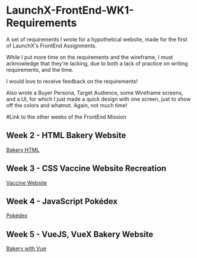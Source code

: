 # LaunchX-FrontEnd-WK1-Requirements
A set of requirements I wrote for a hypothetical website, made for the first of LaunchX's FrontEnd Assignments.

While I put more time on the requirements and the wireframe, I must acknowledge that they're lacking, due to both a lack of practice on writing requirements, and the time.

I would love to receive feedback on the requirements!

Also wrote a Buyer Persona, Target Audience, some Wireframe screens, and a UI, for which I just made a quick design with one screen, just to show off the colors and whatnot. Again, not much time!

#Link to the other weeks of the FrontEnd Mission

## Week 2 - HTML Bakery Website

[Bakery HTML](https://github.com/JorgeEncinas/LaunchX-FrontEnd-Wk2-Website)

## Week 3 - CSS Vaccine Website Recreation

[Vaccine Website](https://github.com/JorgeEncinas/LaunchX-FrontEnd-WK3-CSS)

## Week 4 - JavaScript Pokédex

[Pokédex](https://github.com/JorgeEncinas/LaunchX-FrontEnd-WK4-JS)

## Week 5 - VueJS, VueX Bakery Website

[Bakery with Vue](https://github.com/JorgeEncinas/LaunchX-FrontEnd-WK5-Vue)
